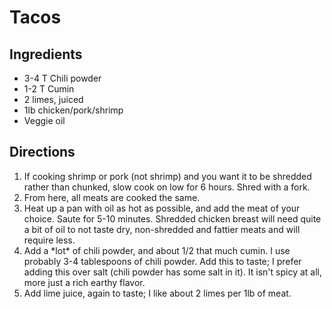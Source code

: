 Tacos
=====

Ingredients
-----------

- 3-4 T Chili powder
- 1-2 T Cumin
- 2 limes, juiced
- 1lb chicken/pork/shrimp
- Veggie oil

Directions
----------

1. If cooking shrimp or pork (not shrimp) and you want it to be shredded rather than chunked, slow cook on low for 6 hours. Shred with a fork.
2. From here, all meats are cooked the same.
3. Heat up a pan with oil as hot as possible, and add the meat of your choice. Saute for 5-10 minutes. Shredded chicken breast will need quite a bit of oil to not taste dry, non-shredded and fattier meats and will require less.
4. Add a \*lot\* of chili powder, and about 1/2 that much cumin. I use probably 3-4 tablespoons of chili powder. Add this to taste; I prefer adding this over salt (chili powder has some salt in it). It isn't spicy at all, more just a rich earthy flavor.
5. Add lime juice, again to taste; I like about 2 limes per 1lb of meat.

